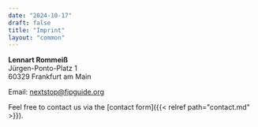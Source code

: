 ```yaml
---
date: "2024-10-17"
draft: false
title: "Imprint"
layout: "common"
---
```


**Lennart Rommeiß**\
Jürgen-Ponto-Platz 1\
60329 Frankfurt am Main

Email: nextstop@fipguide.org


Feel free to contact us via the [contact form]({{< relref path="contact.md" >}}).